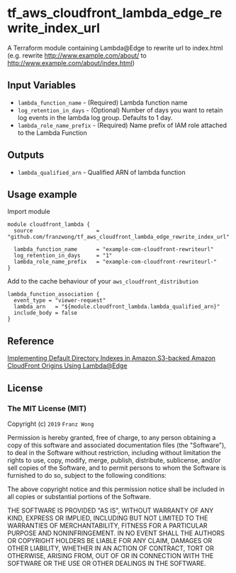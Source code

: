# tf_aws_cloudfront_lambda_edge_rewrite_index_url
A Terraform module containing Lambda@Edge to rewrite url to index.html (e.g. rewrite http://www.example.com/about/ to http://www.example.com/about/index.html)

## Input Variables
* `lambda_function_name` - (Required) Lambda function name
* `log_retention_in_days` - (Optional) Number of days you want to retain log events in the lambda log group. Defaults to 1 day.
* `lambda_role_name_prefix` - (Required) Name prefix of IAM role attached to the Lambda Function

## Outputs
* `lambda_qualified_arn` - Qualified ARN of lambda function

## Usage example

Import module

```
module cloudfront_lambda {
  source                    = "github.com/franzwong/tf_aws_cloudfront_lambda_edge_rewrite_index_url"

  lambda_function_name      = "example-com-cloudfront-rewriteurl"
  log_retention_in_days     = "1"
  lambda_role_name_prefix   = "example-com-cloudfront-rewriteurl-"
}
```

Add to the cache behaviour of your `aws_cloudfront_distribution`

```
lambda_function_association {
  event_type = "viewer-request"
  lambda_arn   = "${module.cloudfront_lambda.lambda_qualified_arn}"
  include_body = false
}
```

## Reference

[Implementing Default Directory Indexes in Amazon S3-backed Amazon CloudFront Origins Using Lambda@Edge](https://aws.amazon.com/blogs/compute/implementing-default-directory-indexes-in-amazon-s3-backed-amazon-cloudfront-origins-using-lambdaedge/)

## License

### The MIT License (MIT)

Copyright (c) `2019` `Franz Wong`

Permission is hereby granted, free of charge, to any person obtaining a copy of
this software and associated documentation files (the "Software"), to deal in
the Software without restriction, including without limitation the rights to
use, copy, modify, merge, publish, distribute, sublicense, and/or sell copies
of the Software, and to permit persons to whom the Software is furnished to do
so, subject to the following conditions:

The above copyright notice and this permission notice shall be included in all
copies or substantial portions of the Software.

THE SOFTWARE IS PROVIDED "AS IS", WITHOUT WARRANTY OF ANY KIND, EXPRESS OR
IMPLIED, INCLUDING BUT NOT LIMITED TO THE WARRANTIES OF MERCHANTABILITY,
FITNESS FOR A PARTICULAR PURPOSE AND NONINFRINGEMENT. IN NO EVENT SHALL THE
AUTHORS OR COPYRIGHT HOLDERS BE LIABLE FOR ANY CLAIM, DAMAGES OR OTHER
LIABILITY, WHETHER IN AN ACTION OF CONTRACT, TORT OR OTHERWISE, ARISING FROM,
OUT OF OR IN CONNECTION WITH THE SOFTWARE OR THE USE OR OTHER DEALINGS IN THE
SOFTWARE.
